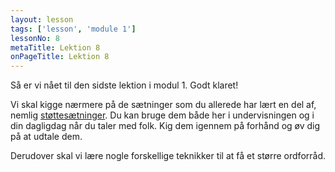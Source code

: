 ```yaml
---
layout: lesson
tags: ['lesson', 'module 1']
lessonNo: 8
metaTitle: Lektion 8
onPageTitle: Lektion 8
---
```

Så er vi nået til den sidste lektion i modul 1. Godt klaret!

Vi skal kigge nærmere på de sætninger som du allerede har lært en del af, nemlig [støttesætninger]({{'/kursus/modul-1/parloer'|url}}). Du kan bruge dem både her i undervisningen og i din dagligdag når du taler med folk. Kig dem igennem på forhånd og øv dig på at udtale dem.

Derudover skal vi lære nogle forskellige teknikker til at få et større ordforråd.